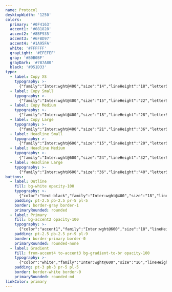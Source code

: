 ```yaml
---
name: Protocol
desktopWidth: '1250'
colors:
  primary: '#0F4163'
  accent1: '#081828'
  accent2: '#8BF935'
  accent3: '#6FBD97'
  accent4: '#1A95FA'
  white: '#FFFFFF'
  grayLight: '#EFEFEF'
  gray: '#B0B0BF'
  grayDark: '#7B7A80'
  black: '#051D33'
typo:
  - label: Copy XS
    typography: >-
      {"family":"Inter:wght@400","size":"14","lineHeight":"18","letterSpacing":"","margin":"","smSize":"14","smLineHeight":"18","smLetterSpacing":"","smMargin":""}
  - label: Copy Small
    typography: >-
      {"family":"Inter:wght@400","size":"15","lineHeight":"22","letterSpacing":"0","margin":"0","smSize":"15","smLineHeight":"22","smLetterSpacing":"0","smMargin":"0"}
  - label: Copy Medium
    typography: >-
      {"family":"Inter:wght@400","size":"18","lineHeight":"28","letterSpacing":"0","margin":"20","smSize":"18","smLineHeight":"28","smLetterSpacing":"0","smMargin":"20"}
  - label: Copy Large
    typography: >-
      {"family":"Inter:wght@400","size":"21","lineHeight":"36","letterSpacing":"0","margin":"0","smSize":"21","smLineHeight":"36","smLetterSpacing":"0","smMargin":"0"}
  - label: Headline Small
    typography: >-
      {"family":"Inter:wght@600","size":"15","lineHeight":"20","letterSpacing":"0","margin":"0","smSize":"15","smLineHeight":"20","smLetterSpacing":"0","smMargin":"0"}
  - label: Headline Medium
    typography: >-
      {"family":"Inter:wght@600","size":"24","lineHeight":"32","letterSpacing":"0","margin":"0","smSize":"24","smLineHeight":"32","smLetterSpacing":"0","smMargin":"0"}
  - label: Headline Large
    typography: >-
      {"family":"Inter:wght@600","size":"36","lineHeight":"40","letterSpacing":"0","margin":"0","smSize":"36","smLineHeight":"40","smLetterSpacing":"0","smMargin":"0"}
buttons:
  - label: Outline
    fill: bg-white opacity-100
    typography: >-
      {"color":"text-black","family":"Inter:wght@400","size":"18","lineHeight":"18","letterSpacing":"0","smSize":"18","smLineHeight":"18","smLetterSpacing":"0"}
    padding: pt-2.5 pb-2.5 pr-5 pl-5
    border: border-gray border-1
    primaryRounded: rounded
  - label: Primary
    fill: bg-accent2 opacity-100
    typography: >-
      {"color":"accent1","family":"Inter:wght@600","size":"18","lineHeight":"18","letterSpacing":"0","smSize":"18","smLineHeight":"18","smLetterSpacing":"0"}
    padding: pt-2.5 pb-2.5 pr-9 pl-9
    border: border-primary border-0
    primaryRounded: rounded-none
  - label: Gradient
    fill: from-accent4 to-accent3 bg-gradient-to-br opacity-100
    typography: >-
      {"color":"white","family":"Inter:wght@600","size":"16","lineHeight":"20","letterSpacing":"0","smSize":"16","smLineHeight":"20","smLetterSpacing":"0"}
    padding: pt-3 pb-3 pr-5 pl-5
    border: border-white border-0
    primaryRounded: rounded-md
linkColor: primary
---
```





